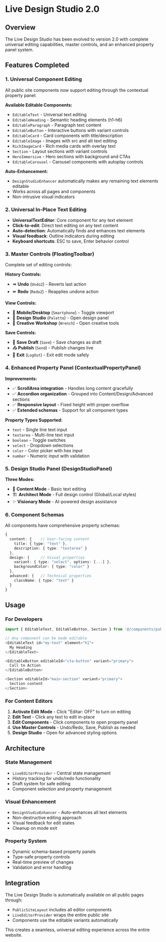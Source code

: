 # Live Design Studio 2.0

## Overview
The Live Design Studio has been evolved to version 2.0 with complete universal editing capabilities, master controls, and an enhanced property panel system.

## Features Completed

### 1. Universal Component Editing
All public site components now support editing through the contextual property panel:

**Available Editable Components:**
- `EditableText` - Universal text editing
- `EditableHeading` - Semantic heading elements (h1-h6)
- `EditableParagraph` - Paragraph text content
- `EditableButton` - Interactive buttons with variant controls
- `EditableCard` - Card components with title/description
- `EditableImage` - Images with src and alt text editing
- `RichImageCard` - Rich media cards with overlay text
- `Section` - Layout sections with variant controls
- `HeroImmersive` - Hero sections with background and CTAs
- `EditableCarousel` - Carousel components with autoplay controls

**Auto-Enhancement:**
- `DesignStudioEnhancer` automatically makes any remaining text elements editable
- Works across all pages and components
- Non-intrusive visual indicators

### 2. Universal In-Place Text Editing
- **UniversalTextEditor**: Core component for any text element
- **Click-to-edit**: Direct text editing on any text content
- **Auto-detection**: Automatically finds and enhances text elements
- **Visual feedback**: Outline indicators during editing
- **Keyboard shortcuts**: ESC to save, Enter behavior control

### 3. Master Controls (FloatingToolbar)
Complete set of editing controls:

**History Controls:**
- ⏪ **Undo** (`Undo2`) - Reverts last action
- ⏩ **Redo** (`Redo2`) - Reapplies undone action

**View Controls:**
- 📱 **Mobile/Desktop** (`Smartphone`) - Toggle viewport
- 🎨 **Design Studio** (`Palette`) - Open design panel
- 🔧 **Creative Workshop** (`Wrench`) - Open creative tools

**Save Controls:**
- 💾 **Save Draft** (`Save`) - Save changes as draft
- 📤 **Publish** (`Send`) - Publish changes live
- 🚪 **Exit** (`LogOut`) - Exit edit mode safely

### 4. Enhanced Property Panel (ContextualPropertyPanel)
**Improvements:**
- ✅ **ScrollArea integration** - Handles long content gracefully
- ✅ **Accordion organization** - Grouped into Content/Design/Advanced sections
- ✅ **Responsive layout** - Fixed height with proper overflow
- ✅ **Extended schemas** - Support for all component types

**Property Types Supported:**
- `text` - Single line text input
- `textarea` - Multi-line text input
- `boolean` - Toggle switches
- `select` - Dropdown selections
- `color` - Color picker with hex input
- `number` - Numeric input with validation

### 5. Design Studio Panel (DesignStudioPanel)
**Three Modes:**
- 🎨 **Content Mode** - Basic text editing
- 🏗️ **Architect Mode** - Full design control (Global/Local styles)
- ✨ **Visionary Mode** - AI-powered design assistance

### 6. Component Schemas
All components have comprehensive property schemas:

```typescript
{
  content: {    // User-facing content
    title: { type: "text" },
    description: { type: "textarea" }
  },
  design: {     // Visual properties
    variant: { type: "select", options: [...] },
    backgroundColor: { type: "color" }
  },
  advanced: {   // Technical properties
    className: { type: "text" }
  }
}
```

## Usage

### For Developers
```typescript
import { EditableText, EditableButton, Section } from '@/components/public';

// Any component can be made editable
<EditableText id="my-text" element="h1">
  My Heading
</EditableText>

<EditableButton editableId="cta-button" variant="primary">
  Call to Action
</EditableButton>

<Section editableId="main-section" variant="primary">
  Section content
</Section>
```

### For Content Editors
1. **Activate Edit Mode** - Click "Editar: OFF" to turn on editing
2. **Edit Text** - Click any text to edit in-place
3. **Edit Components** - Click components to open property panel
4. **Use Master Controls** - Undo/Redo, Save, Publish as needed
5. **Design Studio** - Open for advanced styling options

## Architecture

### State Management
- `LiveEditorProvider` - Central state management
- History tracking for undo/redo functionality
- Draft system for safe editing
- Component selection and property management

### Visual Enhancement
- `DesignStudioEnhancer` - Auto-enhances all text elements
- Non-destructive editing approach
- Visual feedback for edit states
- Cleanup on mode exit

### Property System
- Dynamic schema-based property panels
- Type-safe property controls
- Real-time preview of changes
- Validation and error handling

## Integration
The Live Design Studio is automatically available on all public pages through:
- `PublicSiteLayout` includes all editor components
- `LiveEditorProvider` wraps the entire public site
- Components use the editable variants automatically

This creates a seamless, universal editing experience across the entire website.